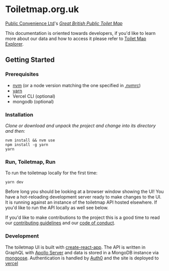 # Toiletmap.org.uk


[Public Convenience Ltd](https://www.publicconvenience.org/)'s *[Great British Public Toilet Map](https://www.toiletmap.org.uk)*

This documentation is oriented towards developers, if you'd like to learn more about our data and how to access it please refer to [Toilet Map Explorer](https://www.toiletmap.org.uk/explorer).

## Getting Started

### Prerequisites

* [nvm](https://github.com/nvm-sh/nvm#installing-and-updating) (or a node version matching the one specified in [.nvmrc](./nvmrc))
* [yarn](https://yarnpkg.com/getting-started/install)
* Vercel CLI (optional)
* mongodb (optional)

### Installation
*Clone or download and unpack the project and change into its directory and then:*

```
nvm install && nvm use
npm install -g yarn
yarn
```

### Run, Toiletmap, Run

To run the toiletmap locally for the first time:

```
yarn dev
```

Before long you should be looking at a browser window showing the UI! You have a hot-reloading development server ready to make changes to the UI. It is running against an instance of the toiletmap API hosted elsewhere. If you'd like to run the API locally as well see below.

If you'd like to make contributions to the project this is a good time to read our [contributing guidelines](https://github.com/neontribe/gbptm/blob/master/.github/CONTRIBUTING.md) and our [code of conduct](https://github.com/neontribe/gbptm/blob/master/.github/CODE_OF_CONDUCT.md).

### Development

The toiletmap UI is built with [create-react-app](https://github.com/facebook/create-react-app/blob/master/packages/react-scripts/template/README.md). The API is written in GraphQL with [Apollo Server](https://www.npmjs.com/package/apollo-server) and data is stored in a MongoDB instance via [mongoose](https://mongoosejs.com/). Authentication is handled by [Auth0](https://auth0.com/) and the site is deployed to [vercel](https://vercel.com)


